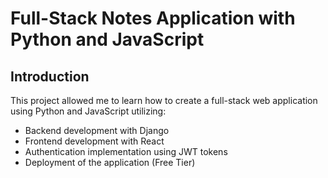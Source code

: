 
# Full-Stack Notes Application with Python and JavaScript

## Introduction

This project allowed me to learn how to create a full-stack web application using Python and JavaScript utilizing:

- Backend development with Django
- Frontend development with React
- Authentication implementation using JWT tokens
- Deployment of the application (Free Tier)
